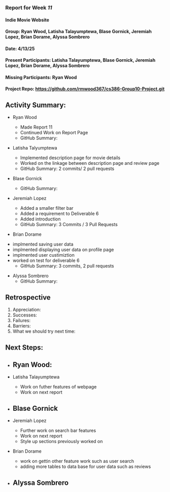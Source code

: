 ### Report for Week *11*

#### Indie Movie Website
#### Group: Ryan Wood, Latisha Talayumptewa, Blase Gornick, Jeremiah Lopez, Brian Dorame, Alyssa Sombrero
#### Date: 4/13/25
#### Present Participants: Latisha Talayumptewa, Blase Gornick, Jeremiah Lopez, Brian Dorame, Alyssa Sombrero
#### Missing Participants: Ryan Wood
#### Project Repo: https://github.com/rmwood367/cs386-Group10-Project.git

## Activity Summary:
* Ryan Wood
    - Made Report 11
    - Continued Work on Report Page
    - GitHub Summary:

* Latisha Talyumptewa
    - Implemented description page for movie details
    - Worked on the linkage between description page and review page
    - GitHub Summary: 2 commits/ 2 pull requests

* Blase Gornick
    - GitHub Summary:

* Jeremiah Lopez
    - Added a smaller filter bar
    - Added a requirement to Deliverable 6
    - Added introduction
    - GitHub Summary: 3 Commits / 3 Pull Requests

* Brian Dorame
- implmented saving user data
- implmented displaying user data on profile page
- implmented user custimiztion
- worked on test for deliverable 6
    - GitHub Summary: 3 commits, 2 pull requests

* Alyssa Sombrero
    - GitHub Summary:

## Retrospective
1. Appreciation:
2. Successes:
3. Failures: 
4. Barriers:
5. What we should try next time:

## Next Steps:
* Ryan Wood:
    -

* Latisha Talayumptewa
    - Work on futher features of webpage
    - Work on next report

* Blase Gornick
    -

* Jeremiah Lopez
    - Further work on search bar features
    - Work on next report
    - Style up sections previously worked on

* Brian Dorame
    - work on gettin other feature work such as user search
    - adding more tables to data base for user data such as reviews 

* Alyssa Sombrero
    -
